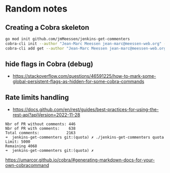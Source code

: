 # Random notes

## Creating a Cobra skeleton

```sh
go mod init github.com/jmMeessen/jenkins-get-commenters
cobra-cli init --author "Jean-Marc Meessen jean-marc@meessen-web.org" --license MIT
cobra-cli add get --author "Jean-Marc Meessen jean-marc@meessen-web.org" --license MIT
```

## hide flags in Cobra (debug)
- https://stackoverflow.com/questions/46591225/how-to-mark-some-global-persistent-flags-as-hidden-for-some-cobra-commands

## Rate limits handling
- https://docs.github.com/en/rest/guides/best-practices-for-using-the-rest-api?apiVersion=2022-11-28

```
Nbr of PR without comments: 446
Nbr of PR with comments:    638
Total comments:            2163
➜  jenkins-get-commenters git:(quota) ✗ ./jenkins-get-commenters quota                            
Limit: 5000 
Remaining 4068 
➜  jenkins-get-commenters git:(quota) ✗ 
```

https://umarcor.github.io/cobra/#generating-markdown-docs-for-your-own-cobracommand